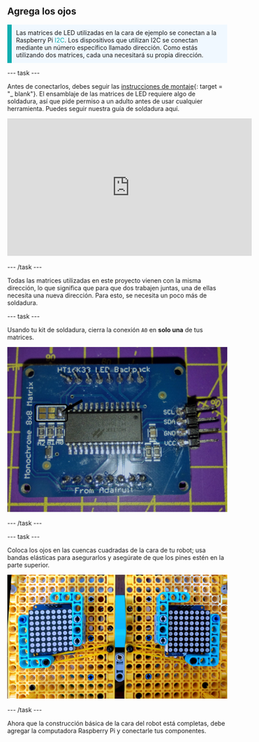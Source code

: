 ## Agrega los ojos

<p style="border-left: solid; border-width:10px; border-color: #0faeb0; background-color: aliceblue; padding: 10px;">Las matrices de LED utilizadas en la cara de ejemplo se conectan a la Raspberry Pi <span style="color: #0faeb0">I2C</span>. Los dispositivos que utilizan I2C se conectan mediante un número específico llamado dirección. Como estás utilizando dos matrices, cada una necesitará su propia dirección. </p>

--- task ---

Antes de conectarlos, debes seguir las [instrucciones de montaje](https://learn.adafruit.com/adafruit-led-backpack/0-8-8x8-matrix-assembly){: target = "_ blank"}. El ensamblaje de las matrices de LED requiere algo de soldadura, así que pide permiso a un adulto antes de usar cualquier herramienta. Puedes seguir nuestra guía de soldadura aquí.

<iframe width="560" height="315" src="https://www.youtube.com/embed/8Z-2wPWGnqE" title="Reproductor de video de YouTube" frameborder="0" allow="accelerometer; autoplay; clipboard-write; encrypted-media; gyroscope; picture-in-picture" allowfullscreen></iframe>

--- /task ---

Todas las matrices utilizadas en este proyecto vienen con la misma dirección, lo que significa que para que dos trabajen juntas, una de ellas necesita una nueva dirección. Para esto, se necesita un poco más de soldadura.

--- task ---

Usando tu kit de soldadura, cierra la conexión `A0` en **solo una** de tus matrices.

![Imágenes de los tableros soldados y sin soldar.](images/A0-soldering.jpg)

--- /task ---

--- task ---

Coloca los ojos en las cuencas cuadradas de la cara de tu robot; usa bandas elásticas para asegurarlos y asegúrate de que los pines estén en la parte superior.

![Imagen que muestra matrices de 8 por 8 montadas en la cara de LEGO®.](images/array_eyes.jpg)

--- /task ---

Ahora que la construcción básica de la cara del robot está completas, debe agregar la computadora Raspberry Pi y conectarle tus componentes.
